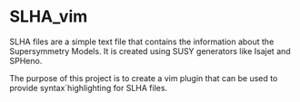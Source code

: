 # SLHA_vim


SLHA files are a simple text file that contains the information about the Supersymmetry Models. It is created using SUSY generators like Isajet and SPHeno. 

The purpose of this project is to create a vim plugin that can be used to provide syntax`highlighting for SLHA files. 

